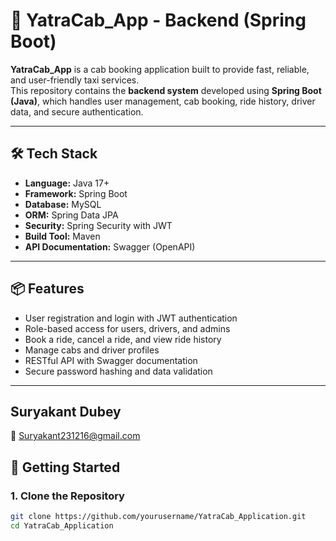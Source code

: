 # 🚖 YatraCab_App - Backend (Spring Boot)

**YatraCab_App** is a cab booking application built to provide fast, reliable, and user-friendly taxi services.  
This repository contains the **backend system** developed using **Spring Boot (Java)**, which handles user management, cab booking, ride history, driver data, and secure authentication.

---

## 🛠️ Tech Stack

- **Language:** Java 17+
- **Framework:** Spring Boot
- **Database:** MySQL
- **ORM:** Spring Data JPA
- **Security:** Spring Security with JWT
- **Build Tool:** Maven
- **API Documentation:** Swagger (OpenAPI)

---

## 📦 Features

- User registration and login with JWT authentication
- Role-based access for users, drivers, and admins
- Book a ride, cancel a ride, and view ride history
- Manage cabs and driver profiles
- RESTful API with Swagger documentation
- Secure password hashing and data validation

---


## Suryakant Dubey
📧 Suryakant231216@gmail.com


## 🚀 Getting Started

### 1. Clone the Repository


```bash
git clone https://github.com/yourusername/YatraCab_Application.git
cd YatraCab_Application
